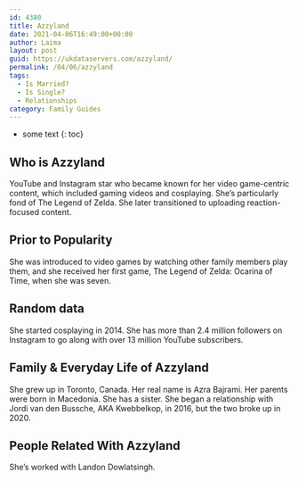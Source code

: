 ```yaml
---
id: 4380
title: Azzyland
date: 2021-04-06T16:49:00+00:00
author: Laima
layout: post
guid: https://ukdataservers.com/azzyland/
permalink: /04/06/azzyland
tags:
  - Is Married?
  - Is Single?
  - Relationships
category: Family Guides
---
```


* some text
{: toc}


## Who is Azzyland
                  
                  
                  
YouTube and Instagram star who became known for her video game-centric content, which included gaming videos and cosplaying. She&#8217;s particularly fond of The Legend of Zelda. She later transitioned to uploading reaction-focused content.
                  
              
            
              
            
                
                
                
## Prior to Popularity
                  
                  
                  
She was introduced to video games by watching other family members play them, and she received her first game, The Legend of Zelda: Ocarina of Time, when she was seven.
                  
              
            
              
            
                
                
                
## Random data
                  
                  
                  
She started cosplaying in 2014. She has more than 2.4 million followers on Instagram to go along with over 13 million YouTube subscribers.
                  
              
            
              
            
                
                
                
## Family & Everyday Life of Azzyland
                  
                  
                  
She grew up in Toronto, Canada. Her real name is Azra Bajrami. Her parents were born in Macedonia. She has a sister. She began a relationship with Jordi van den Bussche, AKA Kwebbelkop, in 2016, but the two broke up in 2020. 
                  
              
            
              
            
                
                
                
## People Related With Azzyland
                  
                  
                  
She&#8217;s worked with Landon Dowlatsingh.
                  
              
            
              
            
                
              
            
              
              
            
            
              
            
          
          
          
